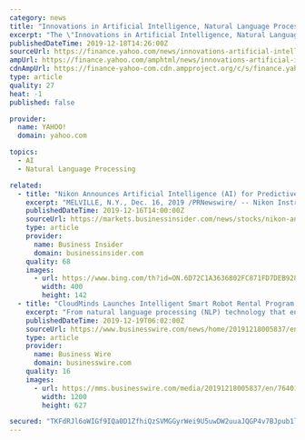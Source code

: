```yaml
---
category: news
title: "Innovations in Artificial Intelligence, Natural Language Processing, IoT, and Analytics, 2019 Study - ResearchAndMarkets.com"
excerpt: "The \"Innovations in Artificial Intelligence, Natural Language Processing, IoT, and Analytics\" report has been added to ResearchAndMarkets.com's offering. This edition of IT, Computing and Communications (ITCC) TechVision Opportunity Engine (TOE) provides a snapshot of the emerging ICT led innovations in artificial intelligence, machine learning ..."
publishedDateTime: 2019-12-18T14:26:00Z
sourceUrl: https://finance.yahoo.com/news/innovations-artificial-intelligence-natural-language-122500599.html
ampUrl: https://finance.yahoo.com/amphtml/news/innovations-artificial-intelligence-natural-language-122500599.html
cdnAmpUrl: https://finance-yahoo-com.cdn.ampproject.org/c/s/finance.yahoo.com/amphtml/news/innovations-artificial-intelligence-natural-language-122500599.html
type: article
quality: 27
heat: -1
published: false

provider:
  name: YAHOO!
  domain: yahoo.com

topics:
  - AI
  - Natural Language Processing

related:
  - title: "Nikon Announces Artificial Intelligence (AI) for Predictive Imaging, Image Segmentation and Processing"
    excerpt: "MELVILLE, N.Y., Dec. 16, 2019 /PRNewswire/ -- Nikon Instruments Inc., innovator of advanced microscope systems, today announced NIS.ai, a powerful image analysis and processing module for NIS-Elements that leverages Deep Learning and Artificial Intelligence. NIS.ai is a suite of new AI-based processing tools that utilizes convolutional neural ..."
    publishedDateTime: 2019-12-16T14:00:00Z
    sourceUrl: https://markets.businessinsider.com/news/stocks/nikon-announces-artificial-intelligence-ai-for-predictive-imaging-image-segmentation-and-processing-1028766022
    type: article
    provider:
      name: Business Insider
      domain: businessinsider.com
    quality: 68
    images:
      - url: https://www.bing.com/th?id=ON.6D72C1A3636802FC871FD7DEB92851B4
        width: 400
        height: 142
  - title: "CloudMinds Launches Intelligent Smart Robot Rental Program for Consumers and Businesses"
    excerpt: "From natural language processing (NLP) technology that enables smart interactions and conversations in multiple languages, dancing, gestures to other advanced capabilities for entertaining guests, humanoid cloud robots can help create customized brand experiences and memorable interactions that aren’t possible with ordinary robots."
    publishedDateTime: 2019-12-19T06:02:00Z
    sourceUrl: https://www.businesswire.com/news/home/20191218005837/en/CloudMinds-Launches-Intelligent-Smart-Robot-Rental-Program
    type: article
    provider:
      name: Business Wire
      domain: businesswire.com
    quality: 16
    images:
      - url: https://mms.businesswire.com/media/20191218005837/en/764018/23/CloudMinds_Smart_Robot_Rental_Program_Cloud_Pepper_and_XR-1.jpg
        width: 1200
        height: 627

secured: "TKFdRJl6oWIGf9IQa0D1ZfhiQzSVMGGyrWei9U5uwDW2uuaJQGP4v7BJpub1ls5FBfJUdBmXSvoB0mcfulsr/M+8FdGLGMmnAaQJG4HP5UiKq3ojHYkcjWXAvtu0d2mk14fAUaD7VntZRERpyZ9srF442gjPt2tNC3vKcD6RjsxDDW9vyo+FoKEgJjWvcBUpzk7wbwB8NTmnCgT8Pll7lQOypgQp63tMHwLqrOnBayFzW9snZhM89F2Hqd2xSb1Qn672IUUO2JktzFlAUHC/+g==;HKTfuT5x7pofXlLhiF6n4g=="
---
```



